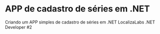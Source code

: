 # APP de cadastro de séries em .NET
Criando um APP simples de cadastro de séries em .NET
LocalizaLabs .NET Developer #2
